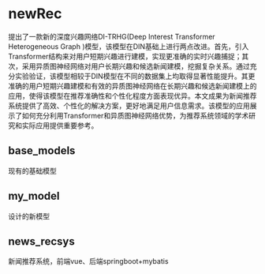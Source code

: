 # newRec
提出了一款新的深度兴趣网络DI-TRHG(Deep Interest Transformer Heterogeneous Graph )模型，该模型在DIN基础上进行两点改进。首先，引入Transformer结构来对用户短期兴趣进行建模，实现更准确的实时兴趣捕捉；其次，采用异质图神经网络对用户长期兴趣和候选新闻建模，挖掘复杂关系。通过充分实验验证，该模型相较于DIN模型在不同的数据集上均取得显著性能提升。其更准确的用户短期兴趣建模和有效的异质图神经网络在长期兴趣和候选新闻建模上的应用，使得该模型在推荐准确性和个性化程度方面表现优异。本文成果为新闻推荐系统提供了高效、个性化的解决方案，更好地满足用户信息需求。该模型的应用展示了如何充分利用Transformer和异质图神经网络优势，为推荐系统领域的学术研究和实际应用提供重要参考。

## base_models
现有的基础模型
## my_model
设计的新模型
## news_recsys
新闻推荐系统，前端vue、后端springboot+mybatis
